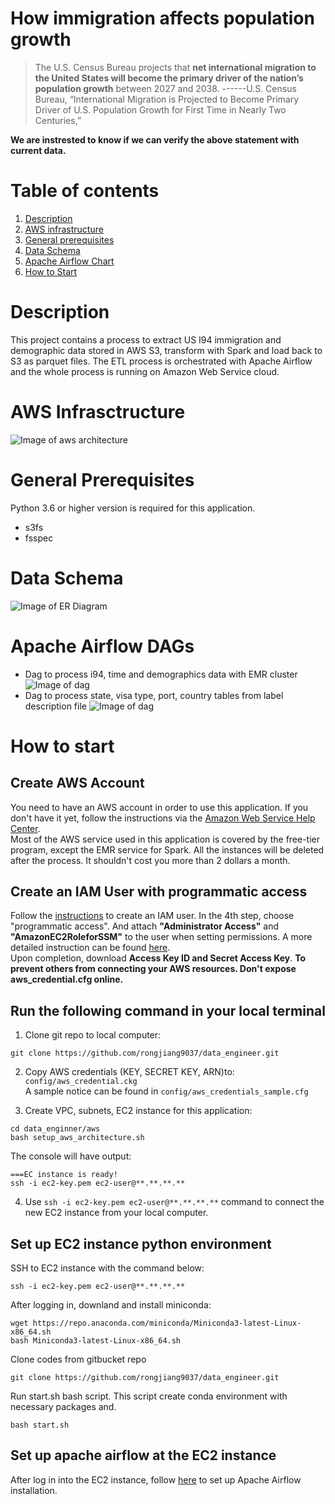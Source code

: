 # How immigration affects population growth

> The U.S. Census Bureau projects that **net international migration to the United States will become the primary driver of the nation’s population growth** between 2027 and 2038.
> ------U.S. Census Bureau, “International Migration is Projected to Become Primary Driver of U.S. Population Growth for First Time in Nearly Two Centuries,”

**We are instrested to know if we can verify the above statement with current data.**
# Table of contents
1. [Description](README.md#description)
2. [AWS infrastructure](README.md#aws-infrastructure)
3. [General prerequisites](README.md#general-prerequisites)
4. [Data Schema](README.md#data-schema)
5. [Apache Airflow Chart](README.md#apache-airflow-chart)
6. [How to Start](README.md#how-to-start)

# Description
This project contains a process to extract US I94 immigration and demographic data stored in AWS S3, transform with Spark and load back to S3 as parquet files.
The ETL process is orchestrated with Apache Airflow and the whole process is running on Amazon Web Service cloud.
# AWS Infrasctructure
![Image of aws architecture](https://www.dropbox.com/s/4c0zv3fjkteyzgx/aws_architecture.jpg?raw=1)
# General Prerequisites
Python 3.6 or higher version is required for this application.
- s3fs
- fsspec
# Data Schema
![Image of ER Diagram](https://www.dropbox.com/s/399y0g2vwishgxa/capstone_project.jpeg?raw=1)
# Apache Airflow DAGs
- Dag to process i94, time and demographics data with EMR cluster
![Image of dag](https://www.dropbox.com/s/r1nurixzmrruka6/process_label_desciprion_dag.png?raw=1)
- Dag to process state, visa type, port, country tables from label description file
![Image of dag](https://www.dropbox.com/s/r1nurixzmrruka6/process_label_desciprion_dag.png?raw=1)

# How to start
## Create AWS Account
You need to have an AWS account in order to use this application. If you don't have it yet, follow the instructions via the [Amazon Web Service Help Center](https://aws.amazon.com/premiumsupport/knowledge-center/create-and-activate-aws-account/).\
Most of the AWS service used in this application is covered by the free-tier program, except the EMR service for Spark. All the instances will be deleted after the process. It shouldn't cost you more than 2 dollars a month.
## Create an IAM User with programmatic access
Follow the [instructions](https://docs.aws.amazon.com/IAM/latest/UserGuide/id_users_create.html#id_users_create_console) to create an IAM user. 
In the 4th step, choose "programmatic access". And attach **"Administrator Access"** and **"AmazonEC2RoleforSSM"** to the user when setting permissions. A more detailed instruction can be found [here](https://blog.ipswitch.com/how-to-create-an-ec2-instance-with-python).\
Upon completion, download **Access Key ID and Secret Access Key**. 
**To prevent others from connecting your AWS resources. Don't expose aws_credential.cfg online.**
## Run the following command in your local terminal
1. Clone git repo to local computer:
```
git clone https://github.com/rongjiang9037/data_engineer.git
```
2. Copy AWS credentials (KEY, SECRET KEY, ARN)to:   `config/aws_credential.ckg` \
A sample notice can be found in `config/aws_credentials_sample.cfg` 

3. Create VPC, subnets, EC2 instance for this application:
```
cd data_enginner/aws
bash setup_aws_architecture.sh
```
The console will have output:
```
===EC instance is ready!
ssh -i ec2-key.pem ec2-user@**.**.**.**
```
4. Use `ssh -i ec2-key.pem ec2-user@**.**.**.**` command to connect the new EC2 instance from your local computer.

## Set up EC2 instance python environment
SSH to EC2 instance with the command below:
```
ssh -i ec2-key.pem ec2-user@**.**.**.**
```
After logging in, downland and install miniconda:
```
wget https://repo.anaconda.com/miniconda/Miniconda3-latest-Linux-x86_64.sh
bash Miniconda3-latest-Linux-x86_64.sh
```
Clone codes from gitbucket repo
```
git clone https://github.com/rongjiang9037/data_engineer.git
```
Run start.sh bash script. This script create conda environment with necessary packages and.
```
bash start.sh
```
## Set up apache airflow at the EC2 instance
After log in into the EC2 instance, follow [here](https://medium.com/@christo.lagali/getting-airflow-up-and-running-on-an-ec2-instance-ae4f3a69441) to set up Apache Airflow installation.

